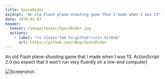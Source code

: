 ```yaml
---
title: SpaceRider
excerpt: "An old Flash plane-shooting game that I made when I was 13"
date: 1970-01-07
header:
  teaser: /image/teaser/SpaceRider.jpg
  actions:
    - label: "<i class='fab fa-github'></i> GitHub"
      url: https://github.com/iBug/SpaceRider
---
```


An old Flash plane-shooting game that I made when I was 13. ActionScript 2.0 (so expect that it won't run very fluently on a low-end computer)

![Screenshot](/image/SpaceRider/2.1.jpg)
